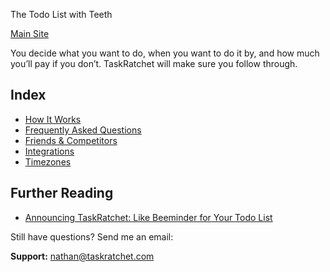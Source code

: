 The Todo List with Teeth

[Main Site](https://taskratchet.com)

You decide what you want to do, when you want to do it by, and how much you’ll pay if you don’t. TaskRatchet will make sure you follow through.

## Index

- [How It Works](works.md)
- [Frequently Asked Questions](faq.md)
- [Friends & Competitors](friends.md)
- [Integrations](integrations.md)
- [Timezones](timezones.md)

## Further Reading

- [Announcing TaskRatchet: Like Beeminder for Your Todo List](https://blog.beeminder.com/taskratchet/)

Still have questions? Send me an email:

**Support:** nathan@taskratchet.com
